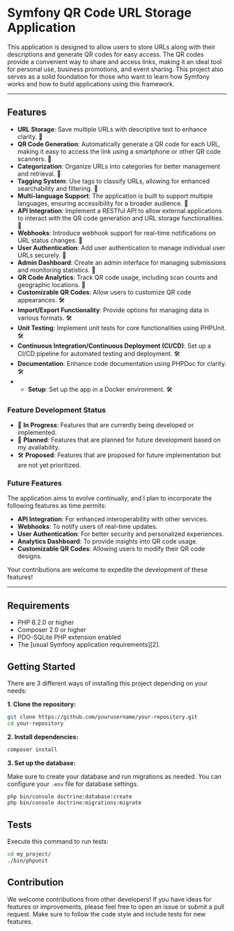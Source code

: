 # Symfony QR Code URL Storage Application

This application is designed to allow users to store URLs along with their descriptions and generate QR codes for easy access. 
The QR codes provide a convenient way to share and access links, making it an ideal tool for personal use, business promotions, and event sharing. 
This project also serves as a solid foundation for those who want to learn how Symfony works and how to build applications using this framework.

------------

## Features

- **URL Storage**: Save multiple URLs with descriptive text to enhance clarity. 🌱
- **QR Code Generation**: Automatically generate a QR code for each URL, making it easy to access the link using a smartphone or other QR code scanners. 🌱
- **Categorization**: Organize URLs into categories for better management and retrieval. 🌱
- **Tagging System**: Use tags to classify URLs, allowing for enhanced searchability and filtering. 🌱
- **Multi-language Support**: The application is built to support multiple languages, ensuring accessibility for a broader audience. 🚧
- **API Integration**: Implement a RESTful API to allow external applications to interact with the QR code generation and URL storage functionalities. 🚧
- **Webhooks**: Introduce webhook support for real-time notifications on URL status changes. 🚧
- **User Authentication**: Add user authentication to manage individual user URLs securely. 🚧
- **Admin Dashboard**: Create an admin interface for managing submissions and monitoring statistics. 🚧
- **QR Code Analytics**: Track QR code usage, including scan counts and geographic locations. 🚧
- **Customizable QR Codes**: Allow users to customize QR code appearances. 🛠️
- **Import/Export Functionality**: Provide options for managing data in various formats. 🛠️
- **Unit Testing**: Implement unit tests for core functionalities using PHPUnit. 🛠️
- **Continuous Integration/Continuous Deployment (CI/CD)**: Set up a CI/CD pipeline for automated testing and deployment. 🛠️
- **Documentation**: Enhance code documentation using PHPDoc for clarity. 🛠️
- - **Setup**: Set up the app in a Docker environment. 🛠️


### Feature Development Status

- 🌱 **In Progress**: Features that are currently being developed or implemented.
- 🚧 **Planned**: Features that are planned for future development based on my availability.
- 🛠️ **Proposed**: Features that are proposed for future implementation but are not yet prioritized.

### Future Features

The application aims to evolve continually, and I plan to incorporate the following features as time permits:
- **API Integration**: For enhanced interoperability with other services.
- **Webhooks**: To notify users of real-time updates.
- **User Authentication**: For better security and personalized experiences.
- **Analytics Dashboard**: To provide insights into QR code usage.
- **Customizable QR Codes**: Allowing users to modify their QR code designs.

Your contributions are welcome to expedite the development of these features!

------------

## Requirements

- PHP 8.2.0 or higher
- Composer 2.0 or higher
- PDO-SQLite PHP extension enabled
- The [usual Symfony application requirements][2].

## Getting Started

There are 3 different ways of installing this project depending on your needs:

**1. Clone the repository:**

```bash
git clone https://github.com/yourusername/your-repository.git
cd your-repository
```

**2. Install dependencies:**

```bash
composer install
```

**3. Set up the database:**

Make sure to create your database and run migrations as needed. You can configure your `.env` file for database settings.

```bash
php bin/console doctrine:database:create
php bin/console doctrine:migrations:migrate
```

## Tests

Execute this command to run tests:

```bash
cd my_project/
./bin/phpunit
```

## Contribution

We welcome contributions from other developers! If you have ideas for features or improvements, please feel free to open an issue or submit a pull request. Make sure to follow the code style and include tests for new features.

